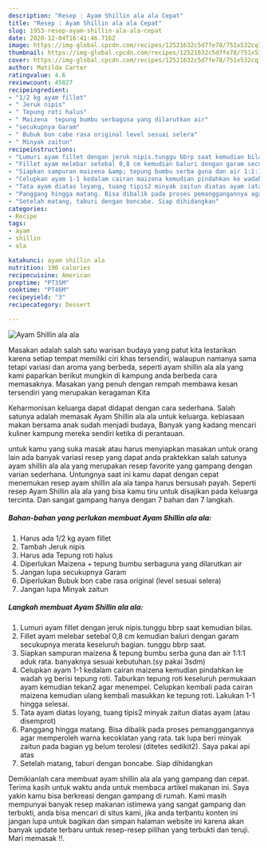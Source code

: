 ```yaml
---
description: "Resep : Ayam Shillin ala ala Cepat"
title: "Resep : Ayam Shillin ala ala Cepat"
slug: 1953-resep-ayam-shillin-ala-ala-cepat
date: 2020-12-04T16:41:46.716Z
image: https://img-global.cpcdn.com/recipes/12521632c5d7fe78/751x532cq70/ayam-shillin-ala-ala-foto-resep-utama.jpg
thumbnail: https://img-global.cpcdn.com/recipes/12521632c5d7fe78/751x532cq70/ayam-shillin-ala-ala-foto-resep-utama.jpg
cover: https://img-global.cpcdn.com/recipes/12521632c5d7fe78/751x532cq70/ayam-shillin-ala-ala-foto-resep-utama.jpg
author: Matilda Carter
ratingvalue: 4.6
reviewcount: 45827
recipeingredient:
- "1/2 kg ayam fillet"
- " Jeruk nipis"
- " Tepung roti halus"
- " Maizena  tepung bumbu serbaguna yang dilarutkan air"
- "secukupnya Garam"
- " Bubuk bon cabe rasa original level sesuai selera"
- " Minyak zaitun"
recipeinstructions:
- "Lumuri ayam fillet dengan jeruk nipis.tunggu bbrp saat kemudian bilas."
- "Fillet ayam melebar setebal 0,8 cm kemudian baluri dengan garam secukupnya merata keseluruh bagian. tunggu bbrp saat."
- "Siapkan sampuran maizena &amp; tepung bumbu serba guna dan air 1:1:1 aduk rata. banyaknya sesuai kebutuhan.(sy pakai 3sdm)"
- "Celupkan ayam 1-1 kedalam cairan maizena kemudian pindahkan ke wadah yg berisi tepung roti. Taburkan tepung roti keseluruh permukaan ayam kemudian tekan2 agar menempel. Celupkan kembali pada cairan maizena kemudian ulang kembali masukkan ke tepung roti. Lakukan 1-1 hingga selesai."
- "Tata ayam diatas loyang, tuang tipis2 minyak zaitun diatas ayam (atau disemprot)"
- "Panggang hingga matang. Bisa dibalik pada proses pemanggangannya agar memperoleh warna kecoklatan yang rata. tak lupa beri minyak zaitun pada bagian yg belum terolesi (ditetes sedikit2). Saya pakai api atas"
- "Setelah matang, taburi dengan boncabe. Siap dihidangkan"
categories:
- Recipe
tags:
- ayam
- shillin
- ala

katakunci: ayam shillin ala 
nutrition: 190 calories
recipecuisine: American
preptime: "PT35M"
cooktime: "PT46M"
recipeyield: "3"
recipecategory: Dessert

---
```



![Ayam Shillin ala ala](https://img-global.cpcdn.com/recipes/12521632c5d7fe78/751x532cq70/ayam-shillin-ala-ala-foto-resep-utama.jpg)

Masakan adalah salah satu warisan budaya yang patut kita lestarikan karena setiap tempat memiliki ciri khas tersendiri, walaupun namanya sama tetapi variasi dan aroma yang berbeda, seperti ayam shillin ala ala yang kami paparkan berikut mungkin di kampung anda berbeda cara memasaknya. Masakan yang penuh dengan rempah membawa kesan tersendiri yang merupakan keragaman Kita



Keharmonisan keluarga dapat didapat dengan cara sederhana. Salah satunya adalah memasak Ayam Shillin ala ala untuk keluarga. kebiasaan makan bersama anak sudah menjadi budaya, Banyak yang kadang mencari kuliner kampung mereka sendiri ketika di perantauan.

untuk kamu yang suka masak atau harus menyiapkan masakan untuk orang lain ada banyak variasi resep yang dapat anda praktekkan salah satunya ayam shillin ala ala yang merupakan resep favorite yang gampang dengan varian sederhana. Untungnya saat ini kamu dapat dengan cepat menemukan resep ayam shillin ala ala tanpa harus bersusah payah.
Seperti resep Ayam Shillin ala ala yang bisa kamu tiru untuk disajikan pada keluarga tercinta. Dan sangat gampang hanya dengan 7 bahan dan 7 langkah.


<!--inarticleads1-->

##### Bahan-bahan yang perlukan membuat Ayam Shillin ala ala:

1. Harus ada 1/2 kg ayam fillet
1. Tambah  Jeruk nipis
1. Harus ada  Tepung roti halus
1. Diperlukan  Maizena + tepung bumbu serbaguna yang dilarutkan air
1. Jangan lupa secukupnya Garam
1. Diperlukan  Bubuk bon cabe rasa original (level sesuai selera)
1. Jangan lupa  Minyak zaitun




<!--inarticleads2-->

##### Langkah membuat  Ayam Shillin ala ala:

1. Lumuri ayam fillet dengan jeruk nipis.tunggu bbrp saat kemudian bilas.
1. Fillet ayam melebar setebal 0,8 cm kemudian baluri dengan garam secukupnya merata keseluruh bagian. tunggu bbrp saat.
1. Siapkan sampuran maizena &amp; tepung bumbu serba guna dan air 1:1:1 aduk rata. banyaknya sesuai kebutuhan.(sy pakai 3sdm)
1. Celupkan ayam 1-1 kedalam cairan maizena kemudian pindahkan ke wadah yg berisi tepung roti. Taburkan tepung roti keseluruh permukaan ayam kemudian tekan2 agar menempel. Celupkan kembali pada cairan maizena kemudian ulang kembali masukkan ke tepung roti. Lakukan 1-1 hingga selesai.
1. Tata ayam diatas loyang, tuang tipis2 minyak zaitun diatas ayam (atau disemprot)
1. Panggang hingga matang. Bisa dibalik pada proses pemanggangannya agar memperoleh warna kecoklatan yang rata. tak lupa beri minyak zaitun pada bagian yg belum terolesi (ditetes sedikit2). Saya pakai api atas
1. Setelah matang, taburi dengan boncabe. Siap dihidangkan




Demikianlah cara membuat ayam shillin ala ala yang gampang dan cepat. Terima kasih untuk waktu anda untuk membaca artikel makanan ini. Saya yakin kamu bisa berkreasi dengan gampang di rumah. Kami masih mempunyai banyak resep makanan istimewa yang sangat gampang dan terbukti, anda bisa mencari di situs kami, jika anda terbantu konten ini jangan lupa untuk bagikan dan simpan halaman website ini karena akan banyak update terbaru untuk resep-resep pilihan yang terbukti dan teruji. Mari memasak !!. 
